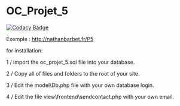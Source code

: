 # OC_Projet_5

[![Codacy Badge](https://api.codacy.com/project/badge/Grade/70f5c3c4597447ef8356430debc01f39)](https://www.codacy.com/manual/NathanBarbet/OC_Projet_5?utm_source=github.com&amp;utm_medium=referral&amp;utm_content=NathanBarbet/OC_Projet_5&amp;utm_campaign=Badge_Grade)

Exemple : http://nathanbarbet.fr/P5

for installation:

1 / import the oc_projet_5.sql file into your database.

2 / Copy all of files and folders to the root of your site.

3 / Edit the model\Db.php file with your own database login.

4 / Edit the file view\frontend\sendcontact.php with your own email.
